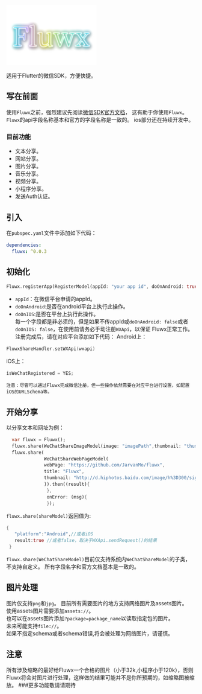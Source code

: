 ![logo](/arts/fluwx_logo.png)

适用于Flutter的微信SDK，方便快捷。


## 写在前面
 使用```Fluwx```之前，强烈建议先阅读[微信SDK官方文档](https://open.weixin.qq.com/cgi-bin/showdocument?action=dir_list&t=resource/res_list&verify=1)，
 这有助于你使用```Fluwx```。```Fluwx```的api字段名称基本和官方的字段名称是一致的。
 ios部分还在持续开发中。
### 目前功能
* 文本分享。
* 网站分享。
* 图片分享。
* 音乐分享。
* 视频分享。
* 小程序分享。
* 发送Auth认证。

## 引入
在```pubspec.yaml```文件中添加如下代码：
```yaml
dependencies:
  fluwx: ^0.0.3
```
## 初始化
 ```dart
 Fluwx.registerApp(RegisterModel(appId: "your app id", doOnAndroid: true, doOnIOS: true));
 ```
 - ```appId```：在微信平台申请的appId。
 - ```doOnAndroid```:是否在android平台上执行此操作。
 - ```doOnIOS```:是否在平台上执行此操作。</br>
 每一个字段都是非必须的，但是如果不传appId或```doOnAndroid: false```或者```doOnIOS: false```，在使用前请务必手动注册```WXApi```，以保证
 Fluwx正常工作。
 注册完成后，请在对应平台添加如下代码：
 Android上：
 ```Kotlin
 FluwxShareHandler.setWXApi(wxapi)
 ```
 iOS上：
 ```objective-c
isWeChatRegistered = YES;
 ```


    注意：尽管可以通过Fluwx完成微信注册，但一些操作依然需要在对应平台进行设置，如配置iOS的URLSchema等。
## 开始分享
以分享文本和网址为例：
```dart
  var fluwx = Fluwx();
  fluwx.share(WeChatShareImageModel(image: "imagePath",thumbnail: "thumbanailPath"));
  fluwx.share(
              WeChatShareWebPageModel(
              webPage: "https://github.com/JarvanMo/fluwx",
              title: "Fluwx",
              thumbnail: "http://d.hiphotos.baidu.com/image/h%3D300/sign=1057e22c6ed9f2d33f1122ef99ee8a53/3bf33a87e950352aadfff8c55f43fbf2b3118b65.jpg",
              )).then((result){
               },
               onError: (msg){
               });
```
```fluwx.share(shareModel)```返回值为:
```dart
{
   "platform":"Android",//或者iOS
   result:true //或者false，取决于WXApi.sendRequest()的结果
 }
```
```fluwx.share(WeChatShareModel)```目前仅支持系统内```WeChatShareModel```的子类，不支持自定义。
所有字段名字和官方文档基本是一致的。
## 图片处理
图片仅支持```png```和```jpg```。
目前所有需要图片的地方支持网络图片及assets图片。</br>
使用assets图片需要添加```assets://```。</br>
也可以在assets图片添加```?package=package_name```以读取指定包的图片。</br>
未来可能支持```file://```。</br>
如果不指定schema或者schema错误,将会被处理为网络图片，请谨慎。</br>
## 注意
所有涉及缩略的最好给Fluwx一个合格的图片（小于32k,小程序小于120k），否则Fluwx将会对图片进行处理，这样做的结果可能并不是你所预期的，如缩略图被缩放。
###更多功能敬请请期待

